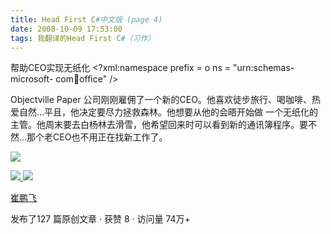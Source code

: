```yaml
---
title: Head First C#中文版 (page 4)
date: 2008-10-09 17:53:00
tags: 我翻译的Head First C#（习作）
---
```

帮助CEO实现无纸化  <?xml:namespace prefix = o ns = "urn:schemas-microsoft-
com:office:office" />

Objectville Paper  公司刚刚雇佣了一个新的CEO。他喜欢徒步旅行、喝咖啡、热爱自然...平且，他决定要尽力拯救森林。他想要从他的会晤开始做
一个无纸化的主管。他周末要去白杨林去滑雪，他希望回来时可以看到新的通讯簿程序。要不然...那个老CEO也不用正在找新工作了。

![](https://p-blog.csdn.net/images/p_blog_csdn_net/cuipengfei1/EntryImages/20081009/%E6%88%AA%E5%9B%BE00.jpg)



[ ![](https://profile.csdnimg.cn/5/2/5/3_cuipengfei1)
![](https://g.csdnimg.cn/static/user-reg-year/1x/11.png)
](https://blog.csdn.net/cuipengfei1)

[ 崔鹏飞 ](https://blog.csdn.net/cuipengfei1)

发布了127 篇原创文章  ·  获赞 8  ·  访问量 74万+

